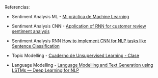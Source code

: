 Referencias:

* Sentiment Analysis ML - [Mi práctica de Machine Learning](https://github.com/unaiherran/mod-machine-learning)
* Sentiment Analysis CNN - [Application of RNN for customer review sentiment analysis](https://towardsdatascience.com/application-of-rnn-for-customer-review-sentiment-analysis-178fa82e9aaf)

* Sentiment Analysis RNN [How to implement CNN for NLP tasks like Sentence Classification](https://medium.com/saarthi-ai/sentence-classification-using-convolutional-neural-networks-ddad72c7048c)
     
* Topic Modelling - [Cuaderno de Unsupervised Learning - Clase](https://gitlab.keepcoding.io/keepcoding-bootcamps/bcbdml3/mod-nlp-searching/blob/master/Sesion3/Unsupervised%20Learning.ipynb)

* Language Modelling - [Language Modelling and Text Generation using LSTMs — Deep Learning for NLP](https://medium.com/@shivambansal36/language-modelling-text-generation-using-lstms-deep-learning-for-nlp-ed36b224b275)
